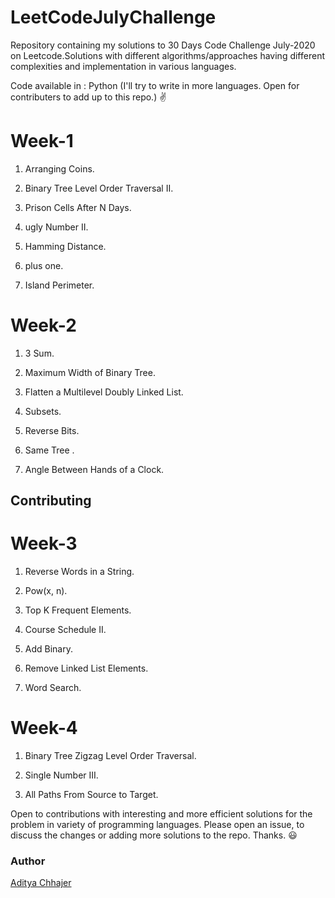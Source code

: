 # LeetCodeJulyChallenge
Repository containing my solutions to 30 Days Code Challenge July-2020 on Leetcode.Solutions with different algorithms/approaches having different complexities and implementation in various languages.

Code available in : Python (I'll try to write in more languages. Open for contributers to add up to this repo.) ✌️

<h1>Week-1</h1>

1. Arranging Coins.<p>
2. Binary Tree Level Order Traversal II. <p>
3. Prison Cells After N Days. <p>
4. ugly Number II.<p>
5. Hamming Distance. <p>
6. plus one. <p>
7. Island Perimeter. <p>
  
<h1>Week-2</h1>

1. 3 Sum.<p>
2. Maximum Width of Binary Tree. <p>
3. Flatten a Multilevel Doubly Linked List. <p>
4. Subsets. <p>
5. Reverse Bits. <p>
6. Same Tree .<p>
7. Angle Between Hands of a Clock. <p>
<h2>Contributing</h2>

<h1>Week-3</h1>

1. Reverse Words in a String. <p>
2. Pow(x, n). <p>
3. Top K Frequent Elements. <p>
4. Course Schedule II.<p>
5. Add Binary. <p>
6. Remove Linked List Elements. <p>
7. Word Search. <p>
  
<h1>Week-4</h1>
  
1. Binary Tree Zigzag Level Order Traversal. <p>
2. Single Number III. <p>
3. All Paths From Source to Target. <p>

Open to contributions with interesting and more efficient solutions for the problem in variety of programming languages. Please open an issue, to discuss the changes or adding more solutions to the repo. Thanks. 😃

<h3>Author</h3>

[Aditya Chhajer](https://github.com/adityachhajer)
